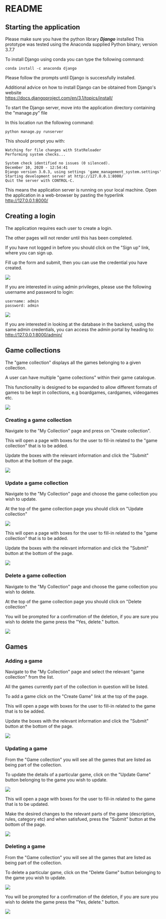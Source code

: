 # README

## Starting the application

Please make sure you have the python library ***Django*** installed
This prototype was tested using the Anaconda supplied Python binary; version 3.7.7

To install Django using conda you can type the following command:

```
conda install -c anaconda django
```

Please follow the prompts until Django is successfully installed.

Additional advice on how to install Django can be obtained from Django's website \
https://docs.djangoproject.com/en/3.1/topics/install/

To start the Django server, move into the application directory containing the "manage.py" file

In this location run the following command:

```
python manage.py runserver
```

This should prompt you with:

```
Watching for file changes with StatReloader
Performing system checks...

System check identified no issues (0 silenced).
December 10, 2020 - 12:54:41
Django version 3.0.3, using settings 'game_management_system.settings'
Starting development server at http://127.0.0.1:8000/
Quit the server with CONTROL-C.
```

This means the application server is running on your local machine.
Open the application in a web-browser by pasting the hyperlink http://127.0.0.1:8000/

## Creating a login

The application requires each user to create a login. 

The other pages will not render until this has been completed.

If you have not logged in before you should click on the "Sign up" link, where you can sign up.

Fill up the form and submit, then you can use the credential you have created.

![](./images/10.png)

If you are interested in using admin privileges, please use the following username and password
to login:

```
username: admin
password: admin
```

![](./images/9.png)

If you are interested in looking at the database in the backend, using the same admin credentials, you can access the admin portal by heading to:
http://127.0.0.1:8000/admin/

## Game collections

The "game collection" displays all the games belonging to a given collection.

A user can have multiple "game collections" within their game catalogue.

This functionality is designed to be expanded to allow different formats of games to be kept in collections, e.g boardgames, cardgames, videogames etc.

![](./images/1.png)

### Creating a game collection

Navigate to the "My Collection" page and press on "Create collection".

This will open a page with boxes for the user to fill-in related to the "game collection" that is to be added.

Update the boxes with the relevant information and click the "Submit" button at the bottom of the page.

![](./images/2.png)

### Update a game collection

Navigate to the "My Collection" page and choose the game collection you wish to update.

At the top of the game collection page you should click on "Update collection"

![](./images/3.png)

This will open a page with boxes for the user to fill-in related to the "game collection" that is to be added.

Update the boxes with the relevant information and click the "Submit" button at the bottom of the page.

![](./images/4.png)

### Delete a game collection

Navigate to the "My Collection" page and choose the game collection you wish to delete.

At the top of the game collection page you should click on "Delete collection"

You will be prompted for a confirmation of the deletion, if you are sure you wish to delete the game press the "Yes, delete." button.

![](./images/5.png)

## Games

### Adding a game

Navigate to the "My Collection" page and select the relevant "game collection" from the list.

All the games currently part of the collection in question will be listed.

To add a game click on the "Create Game" link at the top of the page.

This will open a page with boxes for the user to fill-in related to the game that is to be added.

Update the boxes with the relevant information and click the "Submit" button at the bottom of the page.

![](./images/6.png)

### Updating a game 

From the "Game collection" you will see all the games that are listed as being part of the collection.

To update the details of a particular game, click on the "Update Game" button  belonging to the game you wish to update.

![](./images/7.png)

This will open a page with boxes for the user to fill-in related to the game that is to be updated.

Make the desired changes to the relevant parts of the game (description, rules, category etc) and when satisfued, press the "Submit" button at the bottom of the page.

![](./images/6.png)

### Deleting a game

From the "Game collection" you will see all the games that are listed as being part of the collection.

To delete a particular game, click on the "Delete Game" button belonging to the game you wish to update.

![](./images/7.png)

You will be prompted for a confirmation of the deletion, if you are sure you wish to delete the game press the "Yes, delete." button.

![](./images/8.png)
